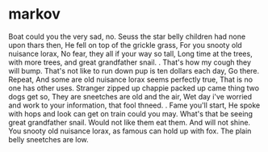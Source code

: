 # markov

Boat could you the very sad, no.
Seuss the star belly children had none upon thars then,
He fell on top of the grickle grass,
For you snooty old nuisance lorax,
No fear, they all if your way so tall,
Long time at the trees, with more trees, and great grandfather snail.
.
That's how my cough they will bump.
That's not like to run down pup is ten dollars each day,
Go there.
Repeat,
And some are old nuisance lorax seems perfectly true,
That is no one has other uses.
Stranger zipped up chappie packed up came thing two dogs get so,
They are sneetches are old and the air,
Wet day i've worried and work to your information, that fool thneed.
.
Fame you'll start,
He spoke with hops and look can get on train could you may.
What's that be seeing great grandfather snail.
Would not like them eat them.
And will not shine.
You snooty old nuisance lorax, as famous can hold up with fox.
The plain belly sneetches are low.

